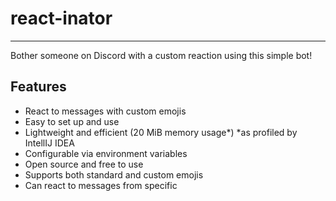 # react-inator
***
Bother someone on Discord with a custom reaction using this simple bot!
## Features
- React to messages with custom emojis
- Easy to set up and use
- Lightweight and efficient (20 MiB memory usage*) *as profiled by IntellIJ IDEA
- Configurable via environment variables
- Open source and free to use
- Supports both standard and custom emojis
- Can react to messages from specific